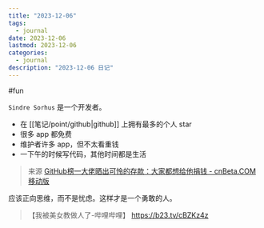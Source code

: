 ```yaml
---
title: "2023-12-06"
tags:
  - journal
date: 2023-12-06
lastmod: 2023-12-06
categories:
  - journal
description: "2023-12-06 日记"
---
```


#fun

`Sindre Sorhus` 是一个开发者。

- 在 [[笔记/point/github|github]] 上拥有最多的个人 star
- 很多 app 都免费
- 维护者许多 app，但不太看重钱
- 一下午的时候写代码，其他时间都是生活

> 来源 [GitHub榜一大佬晒出可怜的存款：大家都想给他捐钱 - cnBeta.COM 移动版](https://m.cnbeta.com.tw/view/1402259.htm)


应该正向思维，而不是忧虑。这样才是一个勇敢的人。
>【我被美女教做人了-哔哩哔哩】 https://b23.tv/cBZKz4z